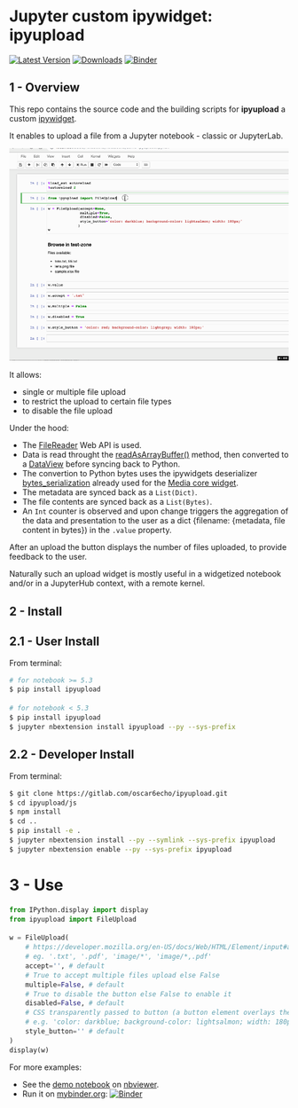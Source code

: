# Jupyter custom ipywidget: **ipyupload**

[![Latest Version](https://img.shields.io/pypi/v/ipyupload.svg)](https://pypi.python.org/pypi/ipyupload/)
[![Downloads](https://img.shields.io/pypi/dm/ipyupload.svg)](https://pypi.python.org/pypi/ipyupload/)
[![Binder](https://mybinder.org/badge.svg)](https://mybinder.org/v2/gl/oscar6echo%2Fipyupload-repo2docker/master?filepath=demo-ipyupload.ipynb)

## 1 - Overview

This repo contains the source code and the building scripts for **ipyupload** a custom [ipywidget](https://ipywidgets.readthedocs.io/en/stable/).

It enables to upload a file from a Jupyter notebook - classic or JupyterLab.

![](img/demo-ipyupload.gif)

It allows:

-   single or multiple file upload
-   to restrict the upload to certain file types
-   to disable the file upload

Under the hood:

-   The [FileReader](https://developer.mozilla.org/en-US/docs/Web/API/FileReader) Web API is used.
-   Data is read throught the [readAsArrayBuffer()](https://developer.mozilla.org/en-US/docs/Web/API/FileReader/readAsArrayBuffer) method, then converted to a [DataView](https://developer.mozilla.org/en-US/docs/Web/JavaScript/Reference/Global_Objects/DataView) before syncing back to Python.
-   The convertion to Python bytes uses the ipywidgets deserializer [bytes_serialization](https://github.com/jupyter-widgets/ipywidgets/blob/a5709728f71e21c81a89e8d123dde2068dd1e74d/ipywidgets/widgets/trait_types.py#L196) already used for the [Media core widget](https://github.com/jupyter-widgets/ipywidgets/blob/a5709728f71e21c81a89e8d123dde2068dd1e74d/ipywidgets/widgets/widget_media.py#L36).
-   The metadata are synced back as a `List(Dict)`.
-   The file contents are synced back as a `List(Bytes)`.
-   An `Int` counter is observed and upon change triggers the aggregation of the data and presentation to the user as a dict {filename: {metadata, file content in bytes}) in the `.value` property.

After an upload the button displays the number of files uploaded, to provide feedback to the user.

Naturally such an upload widget is mostly useful in a widgetized notebook and/or in a JupyterHub context, with a remote kernel.

## 2 - Install

## 2.1 - User Install

From terminal:

```bash
# for notebook >= 5.3
$ pip install ipyupload

# for notebook < 5.3
$ pip install ipyupload
$ jupyter nbextension install ipyupload --py --sys-prefix
```

## 2.2 - Developer Install

From terminal:

```bash
$ git clone https://gitlab.com/oscar6echo/ipyupload.git
$ cd ipyupload/js
$ npm install
$ cd ..
$ pip install -e .
$ jupyter nbextension install --py --symlink --sys-prefix ipyupload
$ jupyter nbextension enable --py --sys-prefix ipyupload
```

# 3 - Use

```python
from IPython.display import display
from ipyupload import FileUpload

w = FileUpload(
    # https://developer.mozilla.org/en-US/docs/Web/HTML/Element/input#attr-accept
    # eg. '.txt', '.pdf', 'image/*', 'image/*,.pdf'
    accept='', # default
    # True to accept multiple files upload else False
    multiple=False, # default
    # True to disable the button else False to enable it
    disabled=False, # default
    # CSS transparently passed to button (a button element overlays the input[type=file] element for better styling)
    # e.g. 'color: darkblue; background-color: lightsalmon; width: 180px;'
    style_button='' # default
)
display(w)
```

For more examples:

-   See the [demo notebook](https://nbviewer.jupyter.org/urls/gitlab.com/oscar6echo/ipyupload/raw/master/notebooks/demo-ipyupload.ipynb) on [nbviewer](https://nbviewer.jupyter.org/).
-   Run it on [mybinder.org](https://mybinder.org/): [![Binder](https://mybinder.org/badge.svg)](https://mybinder.org/v2/gl/oscar6echo%2Fipyupload-repo2docker/master?filepath=demo-ipyupload.ipynb)
